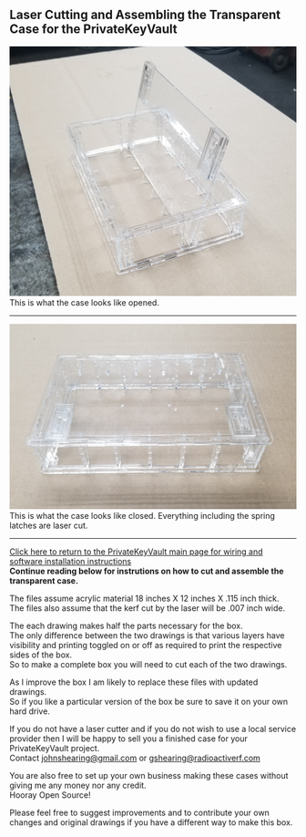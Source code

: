 ## Laser Cutting and Assembling the Transparent Case for the PrivateKeyVault  
<img src="../images/LaserCutMakeImages/CaseOpened.jpg">  
This is what the case looks like opened.  
<hr>

<img src="../images/LaserCutMakeImages/CaseClosed.jpg">   
This is what the case looks like closed.  
Everything including the spring latches are laser cut.   

<hr>

[Click here to return to the PrivateKeyVault main page for wiring and software installation instructions](https://github.com/johnshearing/PrivateKeyVault#privatekeyvault---make-instructions)  
**Continue reading below for instrutions on how to cut and assemble the transparent case.**  

The files assume acrylic material 18 inches X 12 inches X .115 inch thick.  
The files also assume that the kerf cut by the laser will be .007 inch wide.  

The each drawing makes half the parts necessary for the box.  
The only difference between the two drawings is that various layers have visibility and printing toggled on or off as required to print the respective sides of the box.  
So to make a complete box you will need to cut each of the two drawings.   

As I improve the box I am likely to replace these files with updated drawings.  
So if you like a particular version of the box be sure to save it on your own hard drive.  

If you do not have a laser cutter and if you do not wish to use a local service provider then I will be happy to sell you a finished case for your PrivateKeyVault project.  
Contact johnshearing@gmail.com or gshearing@radioactiverf.com  

You are also free to set up your own business making these cases without giving me any money nor any credit.  
Hooray Open Source!  

Please feel free to suggest improvements and to contribute your own changes and original drawings if you have a different way to make this box.  
